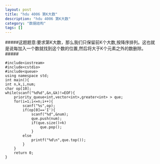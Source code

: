 ```yaml
---
layout: post
title: "hdu 4006 第K大数"
description: "hdu 4006 第K大数"
category: "数据结构"
tags: []
---
```



#####这题题意:要求第K大数，那么我们只保留前K个大数,按降序排列。这也就是说每加入一个数就找到这个数的位置,然后将大于K个元素之外的数删除。#####


	#include<iostream>
	#include<cstdio>
	#include<queue>
	using namespace std;
	int main(){
	int n,k,i,num;
	char op[10];
	while(scanf("%d%d",&n,&k)!=EOF){
		priority_queue<int,vector<int>,greater<int> > que;
		for(i=1;i<=n;i++){
			scanf("%s",op);
			if(op[0]=='I'){
				scanf("%d",&num);
				que.push(num);
				if(que.size()>k)
					que.pop();
				}
			else
				printf("%d\n",que.top());
			}
		}
		return 0;
	}


